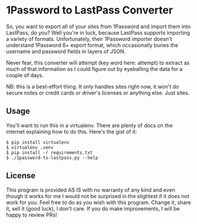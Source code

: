 # 1Password to LastPass Converter

So, you want to export all of your sites from 1Password and import them into
LastPass, do you? Well you're in luck, because LastPass supports importing a
variety of formats. Unfortunately, their 1Password importer doesn't understand
1Password 6+ export format, which occasionally buries the username and password
fields in layers of JSON.

Never fear, this converter will attempt (key word here: attempt) to extract as
much of that information as I could figure out by eyeballing the data for a
couple of days.

NB: this is a best-effort thing. It only handles sites right now, it won't do
secure notes or credit cards or driver's licenses or anything else. Just sites.

## Usage

You'll want to run this in a virtualenv. There are plenty of docs on the
internet explaining how to do this. Here's the gist of it:

```
$ pip install virtualenv
$ virtualenv .venv
$ pip install -r requirements.txt
$ ./1password-to-lastpass.py --help
```

## License

This program is provided AS IS with no warranty of any kind and even though it
works for me I would not be surprised in the slightest if it does not work for
you. Feel free to do as you wish with this program. Change it, share it, sell it
(good luck), I don't care. If you do make improvements, I will be happy to
review PRs!
